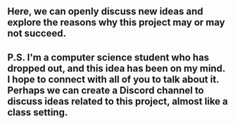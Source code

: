 ## Here, we can openly discuss new ideas and explore the reasons why this project may or may not succeed.  
## P.S. I'm a computer science student who has dropped out, and this idea has been on my mind. I hope to connect with all of you to talk about it. Perhaps we can create a Discord channel to discuss ideas related to this project, almost like a class setting.
